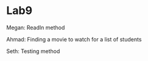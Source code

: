 # Lab9

Megan: ReadIn method

Ahmad: Finding a movie to watch for a list of students

Seth: Testing method
